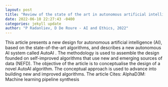 ```yaml
--- 
layout: post 
title: "Review of the state of the art in autonomous artificial intelligence" 
date: 2022-06-10 22:27:43 -0400 
categories: jekyll update 
author: "P Radanliev, D De Roure - AI and Ethics, 2022" 
--- 
```

This article presents a new design for autonomous artificial intelligence (AI), based on the state-of-the-art algorithms, and describes a new autonomous AI system called AutoAI . The methodology is used to assemble the design founded on self-improved algorithms that use new and emerging sources of data (NEFD). The objective of the article is to conceptualise the design of a novel AutoAI algorithm. The conceptual approach is used to advance into building new and improved algorithms. The article Cites: AlphaD3M: Machine learning pipeline synthesis